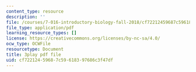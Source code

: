 ```yaml
---
content_type: resource
description: ''
file: /courses/7-016-introductory-biology-fall-2018/cf72212459687c59618397686c3f47df_apP5SWitnyw.pdf
file_type: application/pdf
learning_resource_types: []
license: https://creativecommons.org/licenses/by-nc-sa/4.0/
ocw_type: OCWFile
resourcetype: Document
title: 3play pdf file
uid: cf722124-5968-7c59-6183-97686c3f47df
---
```

